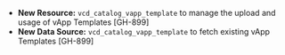 * **New Resource:** `vcd_catalog_vapp_template` to manage the upload and usage of vApp Templates [GH-899]
* **New Data Source:** `vcd_catalog_vapp_template` to fetch existing vApp Templates [GH-899]

